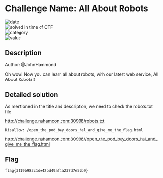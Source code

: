 # Challenge Name: All About Robots


![date](https://img.shields.io/badge/date-23.05.2024-brightgreen.svg)  
![solved in time of CTF](https://img.shields.io/badge/solved-in%20time%20of%20CTF-brightgreen.svg)   
![category](https://img.shields.io/badge/category-WEB-blueviolet.svg)   
![value](https://img.shields.io/badge/value-50-blue.svg)  

## Description

Author: @JohnHammond  
  
Oh wow! Now you can learn all about robots, with our latest web service, All About Robots!!  
  
## Detailed solution

As mentioned in the title and description, we need to check the robots.txt file

http://challenge.nahamcon.com:30998/robots.txt

```
Disallow: /open_the_pod_bay_doors_hal_and_give_me_the_flag.html
```

http://challenge.nahamcon.com:30998//open_the_pod_bay_doors_hal_and_give_me_the_flag.html

## Flag 

```
flag{3f19b983c1de42bd49af1a237d7e57b9}
```
